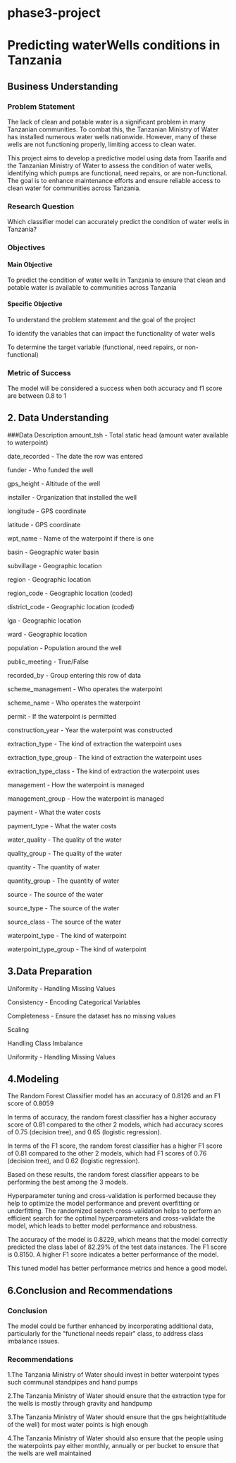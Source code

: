 # phase3-project
# Predicting waterWells conditions in Tanzania
## Business Understanding
### Problem Statement

The lack of clean and potable water is a significant problem in many Tanzanian communities. To combat this, the Tanzanian Ministry of Water has installed numerous water wells nationwide. However, many of these wells are not functioning properly, limiting access to clean water.

This project aims to develop a predictive model using data from Taarifa and the Tanzanian Ministry of Water to assess the condition of water wells, identifying which pumps are functional, need repairs, or are non-functional. The goal is to enhance maintenance efforts and ensure reliable access to clean water for communities across Tanzania.

### Research Question
Which classifier model can accurately predict the condition of water wells in Tanzania?

### Objectives

#### Main Objective
To predict the condition of water wells in Tanzania to ensure that clean and potable water is available to communities across Tanzania

#### Specific Objective 
To understand the problem statement and the goal of the project

To identify the variables that can impact the functionality of water wells

To determine the target variable (functional, need repairs, or non-functional)

### Metric of Success
The model will be considered a success when both accuracy and f1 score are between 0.8 to 1

## 2.  Data  Understanding
###Data Description
amount_tsh - Total static head (amount water available to waterpoint)

date_recorded - The date the row was entered

funder - Who funded the well

gps_height - Altitude of the well

installer - Organization that installed the well

longitude - GPS coordinate

latitude - GPS coordinate

wpt_name - Name of the waterpoint if there is one

basin - Geographic water basin

subvillage - Geographic location

region - Geographic location

region_code - Geographic location (coded)

district_code - Geographic location (coded)

lga - Geographic location

ward - Geographic location

population - Population around the well

public_meeting - True/False

recorded_by - Group entering this row of data

scheme_management - Who operates the waterpoint

scheme_name - Who operates the waterpoint

permit - If the waterpoint is permitted

construction_year - Year the waterpoint was constructed

extraction_type - The kind of extraction the waterpoint uses

extraction_type_group - The kind of extraction the waterpoint uses

extraction_type_class - The kind of extraction the waterpoint uses

management - How the waterpoint is managed

management_group - How the waterpoint is managed

payment - What the water costs

payment_type - What the water costs

water_quality - The quality of the water

quality_group - The quality of the water

quantity - The quantity of water

quantity_group - The quantity of water

source - The source of the water

source_type - The source of the water

source_class - The source of the water

waterpoint_type - The kind of waterpoint

waterpoint_type_group - The kind of waterpoint

## 3.Data Preparation
Uniformity - Handling Missing Values

Consistency - Encoding Categorical Variables

Completeness - Ensure the dataset has no missing values

Scaling

Handling Class Imbalance

Uniformity - Handling Missing Values

## 4.Modeling
The Random Forest Classifier model has an accuracy of 0.8126 and an F1 score of 0.8059

In terms of accuracy, the random forest classifier has a higher accuracy score of 0.81 compared to the other 2 models, which had accuracy scores of  0.75 (decision tree), and 0.65 (logistic regression).

In terms of the F1 score, the random forest classifier has a higher F1 score of 0.81 compared to the other 2 models, which had F1 scores of 0.76 (decision tree), and 0.62 (logistic regression).

Based on these results, the random forest classifier appears to be performing the best among the 3 models.

Hyperparameter tuning and cross-validation is performed because they help to optimize the model performance and prevent overfitting or underfitting. The randomized search cross-validation helps to perform an efficient search for the optimal hyperparameters and cross-validate the model, which leads to better model performance and robustness.

The accuracy of the model is 0.8229, which means that the model correctly predicted the class label of 82.29% of the test data instances. The F1 score is 0.8150. A higher F1 score indicates a better performance of the model.

This tuned model has better performance metrics and hence a good model.

## 6.Conclusion and Recommendations
### Conclusion
The model could be further enhanced by incorporating additional data, particularly for the "functional needs repair" class, to address class imbalance issues.

### Recommendations
1.The Tanzania Ministry of Water should invest in better waterpoint types such communal standpipes and hand pumps

2.The Tanzania Ministry of Water should ensure that the extraction type for the wells is mostly through gravity and handpump

3.The Tanzania Ministry of Water should ensure that the gps height(altitude of the well) for most water points is high enough

4.The Tanzania Ministry of Water should also ensure that the people using the waterpoints pay either monthly, annually or per bucket to ensure that the wells are well maintained